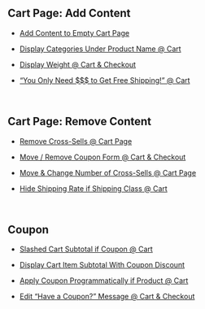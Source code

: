 ## Cart Page: Add Content


* [Add Content to Empty Cart Page](https://businessbloomer.com/woocommerce-add-content-empty-cart-page/)

* [Display Categories Under Product Name @ Cart](https://businessbloomer.com/woocommerce-display-categories-product-name-cart/)

* [Display Weight @ Cart & Checkout](https://businessbloomer.com/woocommerce-display-weight-cart-checkout/)

* [“You Only Need $$$ to Get Free Shipping!” @ Cart](https://businessbloomer.com/woocommerce-add-need-spend-x-get-free-shipping-cart-page/)


<br/>

## Cart Page: Remove Content

* [Remove Cross-Sells @ Cart Page](https://businessbloomer.com/woocommerce-remove-cross-sells-cart-page/)

* [Move / Remove Coupon Form @ Cart & Checkout](https://businessbloomer.com/woocommerce-move-remove-coupon-form-cart-checkout/)

* [Move & Change Number of Cross-Sells @ Cart Page](https://businessbloomer.com/woocommerce-move-change-number-cross-sells-cart-page/)

* [Hide Shipping Rate if Shipping Class @ Cart](https://www.businessbloomer.com/woocommerce-disable-free-shipping-if-cart-has-shipping-class/)

<br/>

## Coupon
* [Slashed Cart Subtotal if Coupon @ Cart](https://www.businessbloomer.com/woocommerce-slashed-cart-subtotal-coupon-cart/)

* [Display Cart Item Subtotal With Coupon Discount](https://www.businessbloomer.com/woocommerce-display-cart-item-subtotal-coupon-discount/)

* [Apply Coupon Programmatically if Product @ Cart](https://www.businessbloomer.com/woocommerce-apply-coupon-programmatically-product-cart/)

* [Edit “Have a Coupon?” Message @ Cart & Checkout](https://www.businessbloomer.com/woocommerce-change-coupon-code-message-cart-checkout/)
